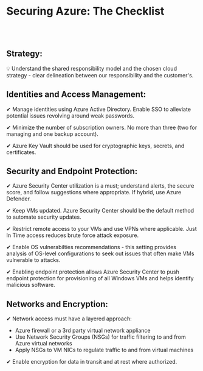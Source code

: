 # Securing Azure: The Checklist
<br>
<br>

<h2>Strategy:</h2>

💡 Understand the shared responsibility model and the chosen cloud strategy - clear delineation between our responsibility and the customer's.

<h2>Identities and Access Management:</h2>

✔ Manage identities using Azure Active Directory. Enable SSO to alleviate potential issues revolving around weak passwords.

✔ Minimize the number of subscription owners. No more than three (two for managing and one backup account).

✔ Azure Key Vault should be used for cryptographic keys, secrets, and certificates.

<h2>Security and Endpoint Protection:</h2>

✔ Azure Security Center utilization is a must; understand alerts, the secure score, and follow suggestions where appropriate. If hybrid, use Azure Defender.

✔ Keep VMs updated. Azure Security Center should be the default method to automate security updates.

✔ Restrict remote access to your VMs and use VPNs where applicable. Just In Time access reduces brute force attack exposure.

✔ Enable OS vulnerabilties recommendations - this setting provides analysis of OS-level configurations to seek out issues that often make VMs vulnerable to attacks.

✔ Enabling endpoint protection allows Azure Security Center to push endpoint protection for provisioning of all Windows VMs and helps identify malicious software.

<h2>Networks and Encryption:</h2>

✔ Network access must have a layered approach:

  * Azure firewall or a 3rd party virtual network appliance
  *  Use Network Security Groups (NSGs) for traffic filtering to and from Azure virtual networks
  * Apply NSGs to VM NICs to regulate traffic to and from virtual machines
  
✔ Enable encryption for data in transit and at rest where authorized.



